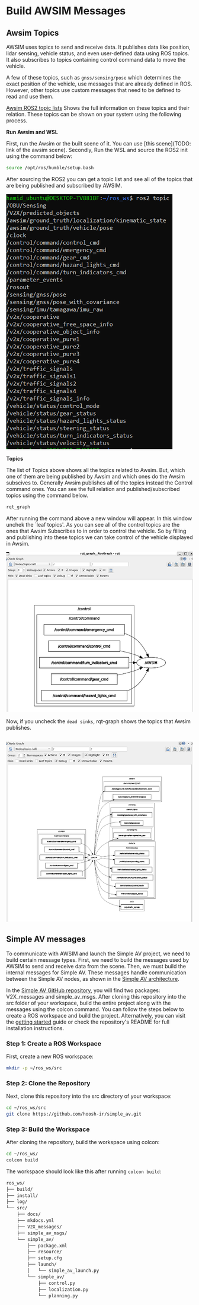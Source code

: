 # Build AWSIM Messages

## Awsim Topics

AWSIM uses topics to send and receive data. It publishes data like position, lidar sensing, vehicle status, and even user-defined data using ROS topics. It also subscribes to topics containing control command data to move the vehicle.

A few of these topics, such as `gnss/sensing/pose` which determines the exact position of the vehicle, use messages that are already defined in ROS. However, other topics use custom messages that need to be defined to read and use them.

[Awsim ROS2 topic lists](https://tier4.github.io/AWSIM/Components/ROS2/ROS2TopicList/) Shows the full information on these topics and their relation. These topics can be shown on your system using the following process.

<b>Run Awsim and WSL</b>

First, run the Awsim or the built scene of it. You can use [this scene](TODO: link of the awsim scene). Secondly, Run the WSL and source the ROS2 init using the command below:

```bash
source /opt/ros/humble/setup.bash
```

After sourcing the ROS2 you can get a topic list and see all of the topics that are being published and subscribed by AWSIM. 

![alt text](image11.png)

<b>Topics</b>

The list of Topics above shows all the topics related to Awsim. But, which one of them are being published by Awsim and which ones do the Awsim subscives to. Generally Awsim publishes all of the topics instead the Control command ones. You can see the full relation and published/subscribed topics using the command below.

```bash
rqt_graph
```

After running the command above a new window will appear. In this window unchek the `leaf topics'. As you can see all of the control topics are the ones that Awsim Subscribes to in order to control the vehicle. So by filling and publishing into these topics we can take control of the vehicle displayed in Awsim.

![alt text](image-3.png)


Now, if you uncheck the `dead sinks`, rqt-graph shows the topics that Awsim publishes.

![alt text](image-4.png)
------------------------------------------------------------

## Simple AV messages

To communicate with AWSIM and launch the Simple AV project, we need to build certain message types. First, we need to build the messages used by AWSIM to send and receive data from the scene. Then, we must build the internal messages for Simple AV. These messages handle communication between the Simple AV nodes, as shown in the [Simple AV architecture](https://hoosh-ir.github.io/simple_av/#architecture).

In the [Simple AV GitHub repository](https://github.com/hoosh-ir/simple_av), you will find two packages: V2X_messages and simple_av_msgs. After cloning this repository into the src folder of your workspace, build the entire project along with the messages using the colcon command. You can follow the steps below to create a ROS workspace and build the project. Alternatively, you can visit the [getting started]() guide or check the repository's README for full installation instructions.

### Step 1: Create a ROS Workspace

First, create a new ROS workspace:
```bash
mkdir -p ~/ros_ws/src
```

### Step 2: Clone the Repository

Next, clone this repository into the src directory of your workspace:
```bash
cd ~/ros_ws/src
git clone https://github.com/hoosh-ir/simple_av.git
```

### Step 3: Build the Workspace

After cloning the repository, build the workspace using colcon:
```bash
cd ~/ros_ws/
colcon build
```

The workspace should look like this after running `colcon build`:
```bash
ros_ws/
├── build/
├── install/
├── log/
└── src/
    ├── docs/
    ├── mkdocs.yml
    ├── V2X_messages/
    ├── simple_av_msgs/
    └── simple_av/
        ├── package.xml
        ├── resource/
        ├── setup.cfg
        ├── launch/
        │   └── simple_av_launch.py
        └── simple_av/
            ├── control.py
            ├── localization.py
            └── planning.py
```